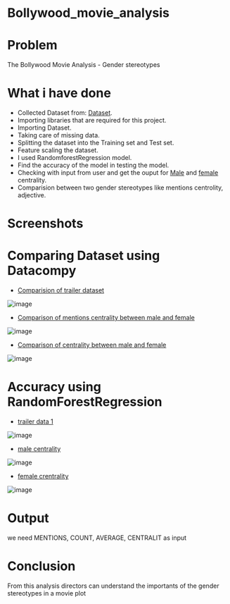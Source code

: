 # Bollywood_movie_analysis

# Problem

The Bollywood Movie Analysis - Gender stereotypes

#  What i have done
- Collected Dataset from: [Dataset](https://github.com/BollywoodData/Bollywood-Data).
- Importing libraries that are required for this project.
- Importing Dataset.
- Taking care of missing data.
- Splitting the dataset into the Training set and Test set.
- Feature scaling the dataset.
- I used RandomforestRegression model.
- Find the accuracy of the model in testing the model.
-  Checking with input from user and get the ouput for [Male](https://github.com/prashee04/Bollywood_movie_analysis/blob/main/final/male_centrality_rf.ipynb) and [female](https://github.com/prashee04/Bollywood_movie_analysis/blob/main/final/female_centrality_rf.ipynb) centrality.
- Comparision between two gender stereotypes like mentions centrolity, adjective.


# Screenshots

# Comparing Dataset using Datacompy
- [Comparision of trailer dataset](https://github.com/prashee04/Bollywood_movie_analysis/blob/main/final/analysis_1.ipynb)

![image](https://user-images.githubusercontent.com/85805813/189670035-32c88b5b-cde1-4b5a-8e65-514c7eb835e6.png)

- [Comparison of mentions centrality between male and female](https://github.com/prashee04/Bollywood_movie_analysis/blob/main/final/analysis_2.ipynb)

![image](https://user-images.githubusercontent.com/85805813/189670213-40d8930b-67e2-41e2-9915-e1a025d9e4e1.png)

- [Comparison of centrality between male and female](https://github.com/prashee04/Bollywood_movie_analysis/blob/main/final/analysis_3.ipynb)

![image](https://user-images.githubusercontent.com/85805813/189670319-4112db43-abb1-4eb1-8406-766f133880ee.png)

# Accuracy using RandomForestRegression
- [trailer data 1](https://github.com/prashee04/Bollywood_movie_analysis/blob/main/final/complete_data_rf.ipynb)

![image](https://user-images.githubusercontent.com/85805813/189671223-163895da-c52a-4e95-a6ff-c64850241579.png)

- [male centrality](https://github.com/prashee04/Bollywood_movie_analysis/blob/main/final/male_centrality_rf.ipynb)

![image](https://user-images.githubusercontent.com/85805813/189670855-bb16d297-87fa-48c1-b650-93aa87336bb0.png)

- [female crentrality](https://github.com/prashee04/Bollywood_movie_analysis/blob/main/final/female_centrality_rf.ipynb)

![image](https://user-images.githubusercontent.com/85805813/189671037-cc9c901a-c894-4d93-a5fa-a5dfac038314.png)

 
 # Output
 
 
we need MENTIONS, COUNT,	AVERAGE, CENTRALIT as input

# Conclusion
 
From this analysis directors can understand the importants of the gender stereotypes in a movie plot




